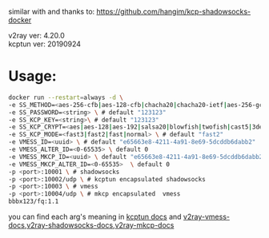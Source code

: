 similar with and thanks to: https://github.com/hangim/kcp-shadowsocks-docker

v2ray ver: 4.20.0  
kcptun ver: 20190924

# Usage:
```bash
docker run --restart=always -d \
-e SS_METHOD=<aes-256-cfb|aes-128-cfb|chacha20|chacha20-ietf|aes-256-gcm|aes-128-gcm|chacha20-poly1305|chacha20-ietf-poly1305>  \ # default "aes-128-cfb"
-e SS_PASSWORD=<string> \ # default "123123"
-e SS_KCP_KEY=<string>\ # default "123123"
-e SS_KCP_CRYPT=<aes|aes-128|aes-192|salsa20|blowfish|twofish|cast5|3des|tea|xtea|xor|sm4|none> \ #default "aes-128" 
-e SS_KCP_MODE=<fast3|fast2|fast|normal> \ # default "fast2"
-e VMESS_ID=<uuid> \ # default "e65663e8-4211-4a91-8e69-5dcddb6dabb2" 
-e VMESS_ALTER_ID=<0-65535> \ default 0
-e VMESS_MKCP_ID=<uuid> \ default "e65663e8-4211-4a91-8e69-5dcddb6dabb2"
-e VMESS_MKCP_ALTER_ID=<0-65535>  \ default 0
-p <port>:10001 \ # shadowsocks
-p <port>:10002/udp \ # kcptun encapsulated shadowsocks
-p <port>:10003 \ # vmess
-p <port>:10004/udp \ # mkcp encapsulated  vmess
bbbx123/fq:1.1
```

you can find each arg's meaning in [kcptun docs](https://github.com/xtaci/kcptun/blob/master/README.md#usage) and [v2ray-vmess-docs](https://www.v2ray.com/chapter_02/protocols/vmess.html),[v2ray-shadowsocks-docs](https://www.v2ray.com/chapter_02/protocols/shadowsocks.html),[v2ray-mkcp-docs](https://www.v2ray.com/chapter_02/transport/mkcp.html)
